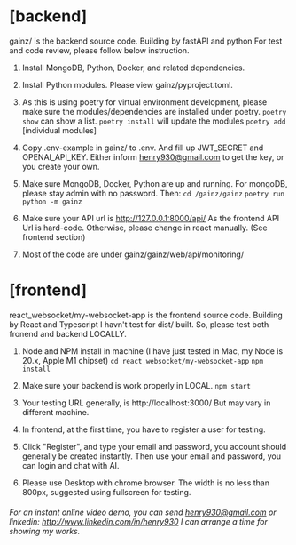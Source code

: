 # [backend]
gainz/ is the backend source code. Building by fastAPI and python
For test and code review, please follow below instruction. 

1. Install MongoDB, Python, Docker, and related dependencies. 
2. Install Python modules. Please view gainz/pyproject.toml. 
3. As this is using poetry for virtual environment development, please make sure the modules/dependencies are installed under poetry. 
    `poetry show` can show a list. 
    `poetry install` will update the modules 
    `poetry add` [individual modules] 
4. Copy .env-example in gainz/ to .env. And fill up JWT_SECRET and OPENAI_API_KEY. Either inform henry930@gmail.com to get the key, or you create your own. 
5. Make sure MongoDB, Docker, Python are up and running. For mongoDB, please stay admin with no password. Then:
    `cd /gainz/gainz`
    `poetry run python -m gainz`

6. Make sure your API url is http://127.0.0.1:8000/api/ As the frontend API Url is hard-code. Otherwise, please change in react manually. (See frontend section)

7. Most of the code are under gainz/gainz/web/api/monitoring/

# [frontend]
react_websocket/my-websocket-app is the frontend source code. Building by React and Typescript
I havn't test for dist/ built. So, please test both fronend and backend LOCALLY.

1. Node and NPM install in machine (I have just tested in Mac, my Node is 20.x, Apple M1 chipset)
`cd react_websocket/my-websocket-app`
`npm install`

2. Make sure your backend is work properly in LOCAL. 
 `npm start`
3. Your testing URL generally, is http://localhost:3000/ But may vary in different machine. 

4. In frontend, at the first time, you have to register a user for testing. 
5. Click "Register", and type your email and password, you account should generally be created instantly. Then use your email and password, you can login and chat with AI.
6. Please use Desktop with chrome browser. The width is no less than 800px, suggested using fullscreen for testing.   

###### For an instant online video demo, you can send henry930@gmail.com or linkedin: http://www.linkedin.com/in/henry930 I can arrange a time for showing my works. ######
